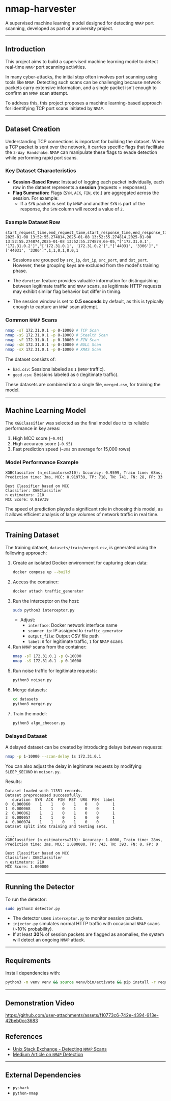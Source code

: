 # nmap-harvester

A supervised machine learning model designed for detecting `NMAP` port scanning, developed as part of a university project.

---

## Introduction

This project aims to build a supervised machine learning model to detect real-time `NMAP` port scanning activities.

In many cyber-attacks, the initial step often involves port scanning using tools like `NMAP`. Detecting such scans can be challenging because network packets carry extensive information, and a single packet isn't enough to confirm an `NMAP` scan attempt.

To address this, this project proposes a machine learning-based approach for identifying TCP port scans initiated by `NMAP`.

---

## Dataset Creation

Understanding TCP connections is important for building the dataset. When a TCP packet is sent over the network, it carries specific flags that facilitate the `3-Way Handshake`. `NMAP` can manipulate these flags to evade detection while performing rapid port scans.

### Key Dataset Characteristics

- **Session-Based Rows:** Instead of logging each packet individually, each row in the dataset represents a **session** (requests + responses).
- **Flag Summation:** Flags (`SYN`, `ACK`, `FIN`, etc.) are aggregated across the session. For example:  
  - If a `SYN` packet is sent by `NMAP` and another `SYN` is part of the response, the `SYN` column will record a value of `2`.

### Example Dataset Row

```csv
start_request_time,end_request_time,start_response_time,end_response_time,duration,src_ip,dst_ip,src_port,dst_port,SYN,ACK,FIN,RST,URG,PSH,label
2025-01-08 13:52:55.274814,2025-01-08 13:52:55.274814,2025-01-08 13:52:55.274874,2025-01-08 13:52:55.274874,6e-05,"['172.31.0.1', '172.31.0.2']","['172.31.0.1', '172.31.0.2']","['44031', '3306']","['44031', '3306']",1,1,0,1,0,0,1
```

- Sessions are grouped by `src_ip`, `dst_ip`, `src_port`, and `dst_port`. However, these grouping keys are excluded from the model's training phase.

- The `duration` feature provides valuable information for distinguishing between legitimate traffic and `NMAP` scans, as legitimate HTTP requests may exhibit similar flag behavior but differ in timing.

- The session window is set to **0.5 seconds** by default, as this is typically enough to capture an `NMAP` scan attempt.

### Common `NMAP` Scans

```bash
nmap -sT 172.31.0.1 -p 0-10000 # TCP Scan
nmap -sS 172.31.0.1 -p 0-10000 # Stealth Scan
nmap -sF 172.31.0.1 -p 0-10000 # FIN Scan
nmap -sN 172.31.0.1 -p 0-10000 # NULL Scan
nmap -sX 172.31.0.1 -p 0-10000 # XMAS Scan
```

The dataset consists of:
- `bad.csv`: Sessions labeled as `1` (`NMAP` traffic).
- `good.csv`: Sessions labeled as `0` (legitimate traffic).

These datasets are combined into a single file, `merged.csv`, for training the model.

---

## Machine Learning Model

The `XGBClassifier` was selected as the final model due to its reliable performance in key areas:

1. High MCC score (`~0.91`)
2. High accuracy score (`~0.95`)
3. Fast prediction speed (`~3ms` on average for 15,000 rows)

### Model Performance Example

```
XGBClassifier (n_estimators=210): Accuracy: 0.9599, Train time: 68ms, Prediction time: 3ms, MCC: 0.919739, TP: 718, TN: 741, FN: 28, FP: 33

Best Classifier based on MCC
Classifier: XGBClassifier
n_estimators: 210
MCC Score: 0.919739
```

The speed of prediction played a significant role in choosing this model, as it allows efficient analysis of large volumes of network traffic in real time.

---

## Training Dataset

The training dataset, `datasets/train/merged.csv`, is generated using the following approach:

1. Create an isolated Docker environment for capturing clean data:
   ```bash
   docker compose up --build
   ```
2. Access the container:
   ```bash
   docker attach traffic_generator
   ```
3. Run the interceptor on the host:
   ```bash
   sudo python3 interceptor.py
   ```
   - Adjust:
     - `interface`: Docker network interface name
     - `scanner_ip`: IP assigned to `traffic_generator`
     - `output_file`: Output CSV file path
     - `label`: `0` for legitimate traffic, `1` for `NMAP` scans
4. Run `NMAP` scans from the container:
   ```bash
   nmap -sT 172.31.0.1 -p 0-10000
   nmap -sS 172.31.0.1 -p 0-10000
   ```
5. Run noise traffic for legitimate requests:
   ```bash
   python3 noiser.py
   ```
6. Merge datasets:
   ```bash
   cd datasets
   python3 merger.py
   ```
7. Train the model:
   ```bash
   python3 algo_chooser.py
   ```

### Delayed Dataset

A delayed dataset can be created by introducing delays between requests:

```bash
nmap -p 1-10000 --scan-delay 1s 172.31.0.1
```

You can also adjust the delay in legitimate requests by modifying `SLEEP_SECOND` in `noiser.py`.

Results:

```
Dataset loaded with 11351 records.                                                                                                                                                                                  
Dataset preprocessed successfully.                                                                                                                                                                                  
   duration  SYN  ACK  FIN  RST  URG  PSH  label                                                                                                                                                                    
0  0.000060    1    1    0    1    0    0      1                                                                                                                                                                    
1  0.000068    1    1    0    1    0    0      1                                                                                                                                                                    
2  0.000062    1    1    0    1    0    0      1                                                                                                                                                                    
3  0.000057    1    1    0    1    0    0      1                                                                                                                                                                    
4  0.000074    1    1    0    1    0    0      1                                                                                                                                                                    
Dataset split into training and testing sets.

....
XGBClassifier (n_estimators=210): Accuracy: 1.0000, Train time: 28ms, Prediction time: 3ms, MCC: 1.000000, TP: 743, TN: 393, FN: 0, FP: 0

Best Classifier based on MCC
Classifier: XGBClassifier
n_estimators: 210
MCC Score: 1.000000
```

---

## Running the Detector

To run the detector:

```bash
sudo python3 detector.py
```

- The detector uses `interceptor.py` to monitor session packets.
- `injector.py` simulates normal HTTP traffic with occasional `NMAP` scans (~10% probability).
- If at least **30%** of session packets are flagged as anomalies, the system will detect an ongoing `NMAP` attack.

---

## Requirements

Install dependencies with:

```bash
python3 -m venv venv && source venv/bin/activate && pip install -r requirements.txt
```

---

## Demonstration Video

https://github.com/user-attachments/assets/f10773c6-742e-4394-913e-42beb0cc3683

## References

- [Unix Stack Exchange - Detecting `NMAP` Scans](https://unix.stackexchange.com/questions/166734/whats-the-most-effective-way-to-detect-nmap-scans)
- [Medium Article on `NMAP` Detection](https://medium.com/@thismanera/nmap-detection-with-wireshark-e780c73a0823)

---

## External Dependencies

- `pyshark`
- `python-nmap`
